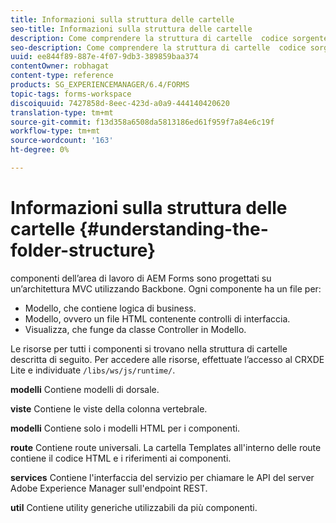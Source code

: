 ```yaml
---
title: Informazioni sulla struttura delle cartelle
seo-title: Informazioni sulla struttura delle cartelle
description: Come comprendere la struttura di cartelle  codice sorgente dell’area di lavoro di AEM Forms da personalizzare.
seo-description: Come comprendere la struttura di cartelle  codice sorgente dell’area di lavoro di AEM Forms da personalizzare.
uuid: ee844f89-887e-4f07-9db3-389859baa374
contentOwner: robhagat
content-type: reference
products: SG_EXPERIENCEMANAGER/6.4/FORMS
topic-tags: forms-workspace
discoiquuid: 7427858d-8eec-423d-a0a9-444140420620
translation-type: tm+mt
source-git-commit: f13d358a6508da5813186ed61f959f7a84e6c19f
workflow-type: tm+mt
source-wordcount: '163'
ht-degree: 0%

---
```



# Informazioni sulla struttura delle cartelle {#understanding-the-folder-structure}

 componenti dell’area di lavoro di AEM Forms sono progettati su un’architettura MVC utilizzando Backbone. Ogni componente ha un file per:

* Modello, che contiene logica di business.
* Modello, ovvero un file HTML contenente controlli di interfaccia.
* Visualizza, che funge da classe Controller in Modello.

Le risorse per tutti i componenti si trovano nella struttura di cartelle descritta di seguito. Per accedere alle risorse, effettuate l’accesso al CRXDE Lite e individuate `/libs/ws/js/runtime/`.

**modelli** Contiene modelli di dorsale.

**viste** Contiene le viste della colonna vertebrale.

**modelli** Contiene solo i modelli HTML per i componenti.

**route** Contiene route universali. La cartella Templates all&#39;interno delle route contiene il codice HTML e i riferimenti ai componenti.

**services** Contiene l&#39;interfaccia del servizio per chiamare le API del server Adobe Experience Manager sull&#39;endpoint REST.

**util** Contiene utility generiche utilizzabili da più componenti.

